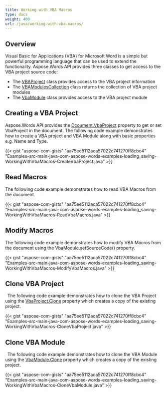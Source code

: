 ```yaml
---
title: Working with VBA Macros
type: docs
weight: 400
url: /java/working-with-vba-macros/
---
```


## Overview

Visual Basic for Applications (VBA) for Microsoft Word is a simple but powerful programming language that can be used to extend the functionality. Aspose.Words API provides three classes to get access to the VBA project source code:

- The [VBAProject](https://apireference.aspose.com/java/words/com.aspose.words/vbaproject) class provides access to the VBA project information
- The [VBAModulesCollection](https://apireference.aspose.com/java/words/com.aspose.words/VbaModuleCollection) class returns the collection of VBA project modules
- The [VbaModule](https://apireference.aspose.com/java/words/com.aspose.words/VbaModule) class provides access to the VBA project module

## Creating a VBA Project

Aspose.Words API provides the [Dcoument.VbaProject](https://apireference.aspose.com/net/words/aspose.words/document/properties/vbaproject) property to get or set VbaProject in the document. The following code example demonstrates how to create a VBA project and VBA Module along with basic properties e.g. Name and Type. 

{{< gist "aspose-com-gists" "aa75ee5112aca57022c741270ff8cbc4" "Examples-src-main-java-com-aspose-words-examples-loading_saving-WorkingWithVbaMacros-CreateVbaProject.java" >}}

## Read Macros

The following code example demonstrates how to read VBA Macros from the document.

{{< gist "aspose-com-gists" "aa75ee5112aca57022c741270ff8cbc4" "Examples-src-main-java-com-aspose-words-examples-loading_saving-WorkingWithVbaMacros-ReadVbaMacros.java" >}}

## Modify Macros

The following code example demonstrates how to modify VBA Macros from the document using the VbaModule.setSourceCode() property.

{{< gist "aspose-com-gists" "aa75ee5112aca57022c741270ff8cbc4" "Examples-src-main-java-com-aspose-words-examples-loading_saving-WorkingWithVbaMacros-ModifyVbaMacros.java" >}}

## Clone VBA Project

` `The following code example demonstrates how to clone the VBA Project using the [VbaProject.Clone](https://apireference.aspose.com/net/words/aspose.words/vbaproject/methods/clone) property which creates a copy of the existing project. 

{{< gist "aspose-com-gists" "aa75ee5112aca57022c741270ff8cbc4" "Examples-src-main-java-com-aspose-words-examples-loading_saving-WorkingWithVbaMacros-CloneVbaProject.java" >}}

## Clone VBA Module

` `The following code example demonstrates how to clone the VBA Module using the [VbaModule.Clone](https://apireference.aspose.com/net/words/aspose.words/vbamodule/methods/clone) property which creates a copy of the existing project. 

{{< gist "aspose-com-gists" "aa75ee5112aca57022c741270ff8cbc4" "Examples-src-main-java-com-aspose-words-examples-loading_saving-WorkingWithVbaMacros-CloneVbaModule.java" >}}

